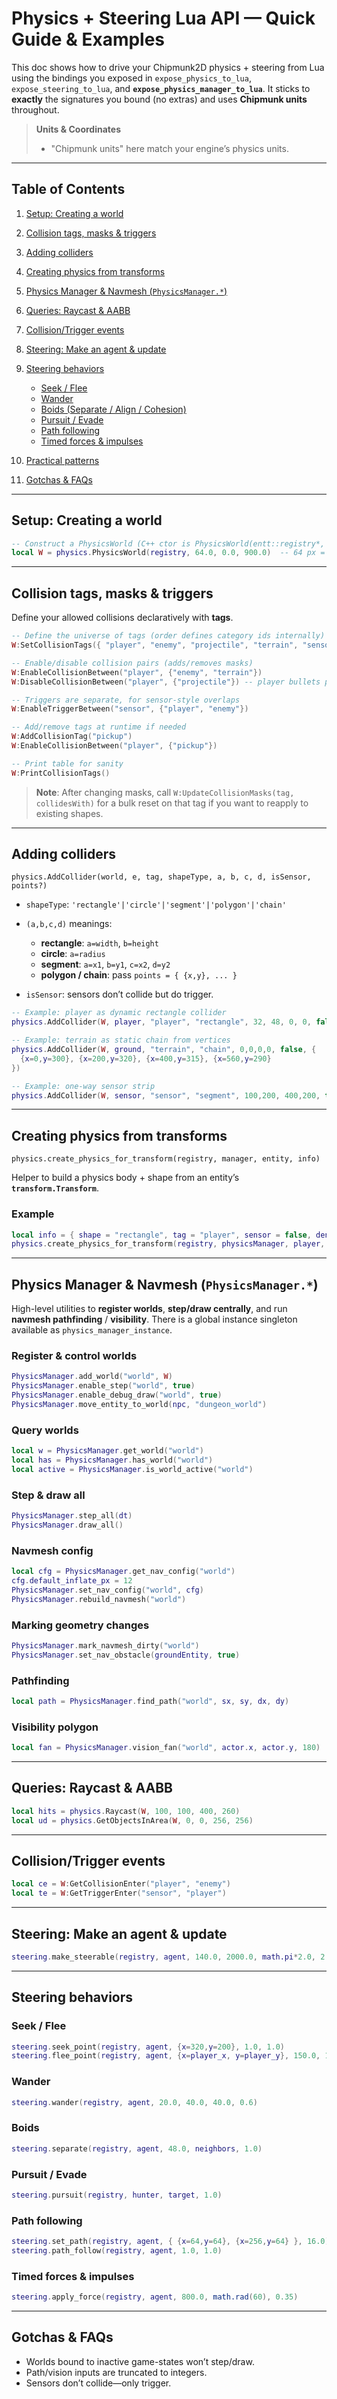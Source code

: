 # Physics + Steering Lua API — Quick Guide & Examples

This doc shows how to drive your Chipmunk2D physics + steering from Lua using the bindings you exposed in `expose_physics_to_lua`, `expose_steering_to_lua`, and **`expose_physics_manager_to_lua`**. It sticks to **exactly** the signatures you bound (no extras) and uses **Chipmunk units** throughout.

> **Units & Coordinates**
>
> * "Chipmunk units" here match your engine’s physics units.

---

## Table of Contents

1. [Setup: Creating a world](#setup-creating-a-world)
2. [Collision tags, masks & triggers](#collision-tags-masks--triggers)
3. [Adding colliders](#adding-colliders)
4. [Creating physics from transforms](#creating-physics-from-transforms)
5. [Physics Manager & Navmesh (`PhysicsManager.*`)](#physics-manager--navmesh-pm)
6. [Queries: Raycast & AABB](#queries-raycast--aabb)
7. [Collision/Trigger events](#collisiontrigger-events)
8. [Steering: Make an agent & update](#steering-make-an-agent--update)
9. [Steering behaviors](#steering-behaviors)

   * [Seek / Flee](#seek--flee)
   * [Wander](#wander)
   * [Boids (Separate / Align / Cohesion)](#boids-separate--align--cohesion)
   * [Pursuit / Evade](#pursuit--evade)
   * [Path following](#path-following)
   * [Timed forces & impulses](#timed-forces--impulses)
10. [Practical patterns](#practical-patterns)
11. [Gotchas & FAQs](#gotchas--faqs)

---

## Setup: Creating a world

```lua
-- Construct a PhysicsWorld (C++ ctor is PhysicsWorld(entt::registry*, meter, gx, gy)).
local W = physics.PhysicsWorld(registry, 64.0, 0.0, 900.0)  -- 64 px = 1 unit, gravity downward
```

---

## Collision tags, masks & triggers

Define your allowed collisions declaratively with **tags**.

```lua
-- Define the universe of tags (order defines category ids internally)
W:SetCollisionTags({ "player", "enemy", "projectile", "terrain", "sensor" })

-- Enable/disable collision pairs (adds/removes masks)
W:EnableCollisionBetween("player", {"enemy", "terrain"})
W:DisableCollisionBetween("player", {"projectile"}) -- player bullets pass through self

-- Triggers are separate, for sensor-style overlaps
W:EnableTriggerBetween("sensor", {"player", "enemy"})

-- Add/remove tags at runtime if needed
W:AddCollisionTag("pickup")
W:EnableCollisionBetween("player", {"pickup"})

-- Print table for sanity
W:PrintCollisionTags()
```

> **Note**: After changing masks, call `W:UpdateCollisionMasks(tag, collidesWith)` for a bulk reset on that tag if you want to reapply to existing shapes.

---

## Adding colliders

`physics.AddCollider(world, e, tag, shapeType, a, b, c, d, isSensor, points?)`

* `shapeType`: `'rectangle'|'circle'|'segment'|'polygon'|'chain'`
* `(a,b,c,d)` meanings:

  * **rectangle**: `a=width`, `b=height`
  * **circle**: `a=radius`
  * **segment**: `a=x1`, `b=y1`, `c=x2`, `d=y2`
  * **polygon / chain**: pass `points = { {x,y}, ... }`
* `isSensor`: sensors don’t collide but do trigger.

```lua
-- Example: player as dynamic rectangle collider
physics.AddCollider(W, player, "player", "rectangle", 32, 48, 0, 0, false)

-- Example: terrain as static chain from vertices
physics.AddCollider(W, ground, "terrain", "chain", 0,0,0,0, false, {
  {x=0,y=300}, {x=200,y=320}, {x=400,y=315}, {x=560,y=290}
})

-- Example: one-way sensor strip
physics.AddCollider(W, sensor, "sensor", "segment", 100,200, 400,200, true)
```

---

## Creating physics from transforms

`physics.create_physics_for_transform(registry, manager, entity, info)`

Helper to build a physics body + shape from an entity’s **`transform.Transform`**.

### Example

```lua
local info = { shape = "rectangle", tag = "player", sensor = false, density = 1.0 }
physics.create_physics_for_transform(registry, physicsManager, player, info)
```

---

## Physics Manager & Navmesh (`PhysicsManager.*`)

High-level utilities to **register worlds**, **step/draw centrally**, and run **navmesh pathfinding** / **visibility**. There is a global instance singleton available as `physics_manager_instance`.

### Register & control worlds

```lua
PhysicsManager.add_world("world", W)
PhysicsManager.enable_step("world", true)
PhysicsManager.enable_debug_draw("world", true)
PhysicsManager.move_entity_to_world(npc, "dungeon_world")
```

### Query worlds

```lua
local w = PhysicsManager.get_world("world")
local has = PhysicsManager.has_world("world")
local active = PhysicsManager.is_world_active("world")
```

### Step & draw all

```lua
PhysicsManager.step_all(dt)
PhysicsManager.draw_all()
```

### Navmesh config

```lua
local cfg = PhysicsManager.get_nav_config("world")
cfg.default_inflate_px = 12
PhysicsManager.set_nav_config("world", cfg)
PhysicsManager.rebuild_navmesh("world")
```

### Marking geometry changes

```lua
PhysicsManager.mark_navmesh_dirty("world")
PhysicsManager.set_nav_obstacle(groundEntity, true)
```

### Pathfinding

```lua
local path = PhysicsManager.find_path("world", sx, sy, dx, dy)
```

### Visibility polygon

```lua
local fan = PhysicsManager.vision_fan("world", actor.x, actor.y, 180)
```

---

## Queries: Raycast & AABB

```lua
local hits = physics.Raycast(W, 100, 100, 400, 260)
local ud = physics.GetObjectsInArea(W, 0, 0, 256, 256)
```

---

## Collision/Trigger events

```lua
local ce = W:GetCollisionEnter("player", "enemy")
local te = W:GetTriggerEnter("sensor", "player")
```

---

## Steering: Make an agent & update

```lua
steering.make_steerable(registry, agent, 140.0, 2000.0, math.pi*2.0, 2.0)
```

---

## Steering behaviors

### Seek / Flee

```lua
steering.seek_point(registry, agent, {x=320,y=200}, 1.0, 1.0)
steering.flee_point(registry, agent, {x=player_x, y=player_y}, 150.0, 1.0)
```

### Wander

```lua
steering.wander(registry, agent, 20.0, 40.0, 40.0, 0.6)
```

### Boids

```lua
steering.separate(registry, agent, 48.0, neighbors, 1.0)
```

### Pursuit / Evade

```lua
steering.pursuit(registry, hunter, target, 1.0)
```

### Path following

```lua
steering.set_path(registry, agent, { {x=64,y=64}, {x=256,y=64} }, 16.0)
steering.path_follow(registry, agent, 1.0, 1.0)
```

### Timed forces & impulses

```lua
steering.apply_force(registry, agent, 800.0, math.rad(60), 0.35)
```

---

## Gotchas & FAQs

* Worlds bound to inactive game-states won’t step/draw.
* Path/vision inputs are truncated to integers.
* Sensors don’t collide—only trigger.
